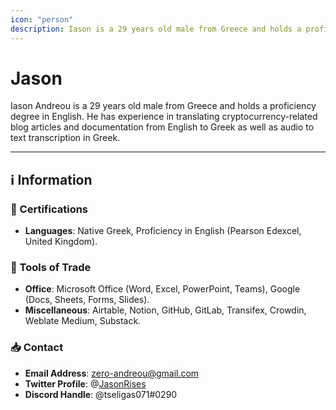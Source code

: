 ```yaml
---
icon: "person"
description: Iason is a 29 years old male from Greece and holds a proficiency degree in English. He has experience in translating cryptocurrency-related blog articles and documentation from English to Greek as well as audio to text transcription in Greek.
---
```


# Jason

Iason Andreou is a 29 years old male from Greece and holds a proficiency degree in English. He has experience in translating cryptocurrency-related blog articles and documentation from English to Greek as well as audio to text transcription in Greek.

---

## ℹ️ Information

### 📜 Certifications

- **Languages**: Native Greek, Proficiency in English (Pearson Edexcel, United Kingdom).

### 🧰 Tools of Trade

- **Office**: Microsoft Office (Word, Excel, PowerPoint, Teams), Google (Docs, Sheets, Forms, Slides).
- **Miscellaneous**: Airtable, Notion, GitHub, GitLab, Transifex, Crowdin, Weblate Medium, Substack.

### 📥 Contact

- **Email Address**: [zero-andreou@gmail.com](mailto:zero-andreou@gmail.com)
- **Twitter Profile**: @[JasonRises](https://twitter.com/JasonRises)
- **Discord Handle**: @tseligas071#0290

